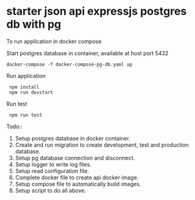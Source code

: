 # starter json api expressjs postgres db with pg

To run application in docker compose

Start postgres database in container, available at host port 5432 

```shell
docker-compose -f docker-compose-pg-db.yaml up
```

Run application

```shell
 npm install
 npm run devstart
```

Run test

```shell
 npm run test
```

Todo::

1. Setup postgres database in docker container.
2. Create and run migration to create development, test and production database.
3. Setup pg database connection and disconnect.
4. Setup logger to write log files.
5. Setup read configuration file.
6. Complete docker file to create api docker image.
7. Setup compose file to automatically build images.
8. Setup script to do all above.
